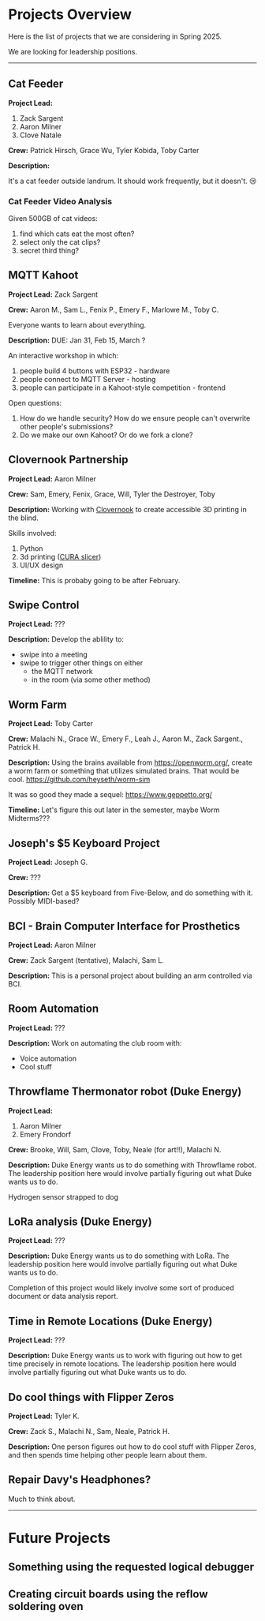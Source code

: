 # Projects Overview

Here is the list of projects that we are considering in Spring 2025.

We are looking for leadership positions.



----

## Cat Feeder

**Project Lead:** 

1. Zack Sargent
1. Aaron Milner
1. Clove Natale

**Crew:** Patrick Hirsch, Grace Wu, Tyler Kobida, Toby Carter

**Description:**

It's a cat feeder outside landrum. It should work frequently, but it doesn't. 😢

### Cat Feeder Video Analysis

Given 500GB of cat videos:

1. find which cats eat the most often?
2. select only the cat clips?
3. secret third thing?

## MQTT Kahoot

**Project Lead:** Zack Sargent

**Crew:** Aaron M., Sam L., Fenix P., Emery F., Marlowe M., Toby C.

Everyone wants to learn about everything. 

**Description:** DUE: Jan 31, Feb 15, March ?

An interactive workshop in which:

1. people build 4 buttons with ESP32 - hardware
2. people connect to MQTT Server - hosting
3. people can participate in a Kahoot-style competition - frontend
 
Open questions:

1. How do we handle security? How do we ensure people can't overwrite other people's submissions?
2. Do we make our own Kahoot? Or do we fork a clone?

## Clovernook Partnership

**Project Lead:** Aaron Milner

**Crew:** Sam, Emery, Fenix, Grace, Will, Tyler the Destroyer, Toby

**Description:** Working with [Clovernook](https://clovernook.org/) to create accessible 3D printing in the blind.

Skills involved:

1. Python
2. 3d printing ([CURA slicer](https://github.com/Ultimaker/Cura))
3. UI/UX design

**Timeline:** This is probaby going to be after February.

## Swipe Control

**Project Lead:** ???

**Description:** Develop the ablility to:

- swipe into a meeting
- swipe to trigger other things on either
   - the MQTT network
   - in the room (via some other method)

## Worm Farm

**Project Lead:** Toby Carter

**Crew:** Malachi N., Grace W., Emery F., Leah J., Aaron M., Zack Sargent., Patrick H.

**Description:** Using the brains available from <https://openworm.org/>, create a worm farm or something that utilizes simulated brains. That would be cool. <https://github.com/heyseth/worm-sim>

It was so good they made a sequel: https://www.geppetto.org/

**Timeline:** Let's figure this out later in the semester, maybe Worm Midterms???

## Joseph's $5 Keyboard Project

**Project Lead:** Joseph G.

**Crew:** ???

**Description:** Get a $5 keyboard from Five-Below, and do something with it. Possibly MIDI-based?

## BCI - Brain Computer Interface for Prosthetics

**Project Lead:** Aaron Milner

**Crew:** Zack Sargent (tentative), Malachi, Sam L.

**Description:** This is a personal project about building an arm controlled via BCI.

## Room Automation

**Project Lead:** ???

**Description:** Work on automating the club room with:

- Voice automation
- Cool stuff

## Throwflame Thermonator robot (Duke Energy)

**Project Lead:** 

1. Aaron Milner
2. Emery Frondorf

**Crew:** Brooke, Will, Sam, Clove, Toby, Neale (for art!!), Malachi N.

**Description:** Duke Energy wants us to do something with Throwflame robot. 
The leadership position here would involve partially figuring out what Duke wants us to do.

Hydrogen sensor strapped to dog


## LoRa analysis (Duke Energy)

**Project Lead:** ???

**Description:** Duke Energy wants us to do something with LoRa. 
The leadership position here would involve partially figuring out what Duke wants us to do.

Completion of this project would likely involve some sort of produced document or data analysis report.

## Time in Remote Locations (Duke Energy)

**Project Lead:** ???

**Description:** Duke Energy wants us to work with figuring out how to get time precisely in remote locations.
The leadership position here would involve partially figuring out what Duke wants us to do.

## Do cool things with Flipper Zeros

**Project Lead:** Tyler K.

**Crew:** Zack S., Malachi N., Sam, Neale, Patrick H.  

**Description:** One person figures out how to do cool stuff with Flipper Zeros, and then spends time helping other people learn about them.

## Repair Davy's Headphones?

Much to think about.

----

# Future Projects

## Something using the requested logical debugger

## Creating circuit boards using the reflow soldering oven






